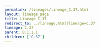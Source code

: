 ```yaml
---
permalink: /lineages/lineage_C.37.html
layout: lineage_page
title: Lineage C.37
redirect_to: ../lineage.html?lineage=C.37
lineage: C.37
parent: B.1.1.1
children: ['C.37']
---
```

